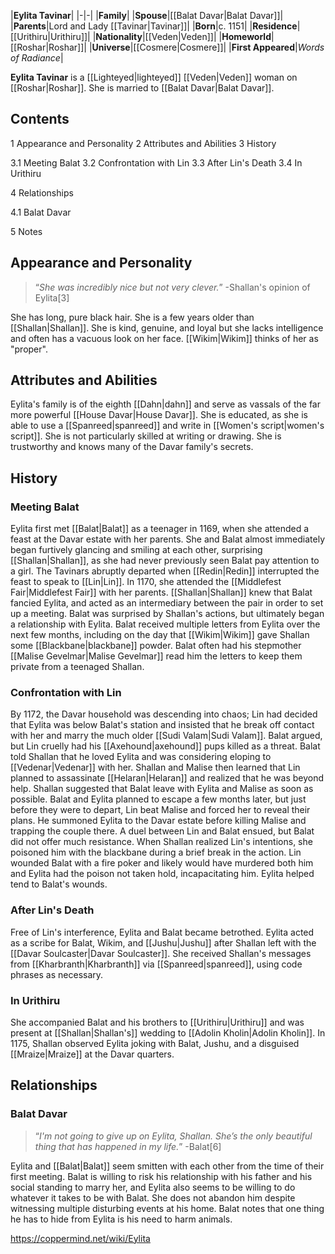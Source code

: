 |**Eylita Tavinar**|
|-|-|
|**Family**|
|**Spouse**|[[Balat Davar\|Balat Davar]]|
|**Parents**|Lord and Lady [[Tavinar\|Tavinar]]|
|**Born**|c. 1151|
|**Residence**|[[Urithiru\|Urithiru]]|
|**Nationality**|[[Veden\|Veden]]|
|**Homeworld**|[[Roshar\|Roshar]]|
|**Universe**|[[Cosmere\|Cosmere]]|
|**First Appeared**|*Words of Radiance*|

**Eylita Tavinar** is a [[Lighteyed\|lighteyed]] [[Veden\|Veden]] woman on [[Roshar\|Roshar]]. She is married to [[Balat Davar\|Balat Davar]].

## Contents

1 Appearance and Personality
2 Attributes and Abilities
3 History

3.1 Meeting Balat
3.2 Confrontation with Lin
3.3 After Lin's Death
3.4 In Urithiru


4 Relationships

4.1 Balat Davar


5 Notes


## Appearance and Personality
>“*She was incredibly nice but not very clever.*”
\-Shallan's opinion of Eylita[3]


She has long, pure black hair. She is a few years older than [[Shallan\|Shallan]].
She is kind, genuine, and loyal but she lacks intelligence and often has a vacuous look on her face. [[Wikim\|Wikim]] thinks of her as "proper".

## Attributes and Abilities
Eylita's family is of the eighth [[Dahn\|dahn]] and serve as vassals of the far more powerful [[House Davar\|House Davar]]. She is educated, as she is able to use a [[Spanreed\|spanreed]] and write in [[Women's script\|women's script]]. She is not particularly skilled at writing or drawing.
She is trustworthy and knows many of the Davar family's secrets.

## History
### Meeting Balat
Eylita first met [[Balat\|Balat]] as a teenager in 1169, when she attended a feast at the Davar estate with her parents. She and Balat almost immediately began furtively glancing and smiling at each other, surprising [[Shallan\|Shallan]], as she had never previously seen Balat pay attention to a girl. The Tavinars abruptly departed when [[Redin\|Redin]] interrupted the feast to speak to [[Lin\|Lin]].
In 1170, she attended the [[Middlefest Fair\|Middlefest Fair]] with her parents. [[Shallan\|Shallan]] knew that Balat fancied Eylita, and acted as an intermediary between the pair in order to set up a meeting. Balat was surprised by Shallan's actions, but ultimately began a relationship with Eylita. Balat received multiple letters from Eylita over the next few months, including on the day that [[Wikim\|Wikim]] gave Shallan some [[Blackbane\|blackbane]] powder. Balat often had his stepmother [[Malise Gevelmar\|Malise Gevelmar]] read him the letters to keep them private from a teenaged Shallan.

### Confrontation with Lin
By 1172, the Davar household was descending into chaos; Lin had decided that Eylita was below Balat's station and insisted that he break off contact with her and marry the much older [[Sudi Valam\|Sudi Valam]]. Balat argued, but Lin cruelly had his [[Axehound\|axehound]] pups killed as a threat. Balat told Shallan that he loved Eylita and was considering eloping to [[Vedenar\|Vedenar]] with her.
Shallan and Malise then learned that Lin planned to assassinate [[Helaran\|Helaran]] and realized that he was beyond help. Shallan suggested that Balat leave with Eylita and Malise as soon as possible. Balat and Eylita planned to escape a few months later, but just before they were to depart, Lin beat Malise and forced her to reveal their plans. He summoned Eylita to the Davar estate before killing Malise and trapping the couple there. A duel between Lin and Balat ensued, but Balat did not offer much resistance. When Shallan realized Lin's intentions, she poisoned him with the blackbane during a brief break in the action. Lin wounded Balat with a fire poker and likely would have murdered both him and Eylita had the poison not taken hold, incapacitating him. Eylita helped tend to Balat's wounds.

### After Lin's Death
Free of Lin's interference, Eylita and Balat became betrothed. Eylita acted as a scribe for Balat, Wikim, and [[Jushu\|Jushu]] after Shallan left with the [[Davar Soulcaster\|Davar Soulcaster]]. She received Shallan's messages from [[Kharbranth\|Kharbranth]] via [[Spanreed\|spanreed]], using code phrases as necessary.

### In Urithiru
She accompanied Balat and his brothers to [[Urithiru\|Urithiru]] and was present at [[Shallan\|Shallan's]] wedding to [[Adolin Kholin\|Adolin Kholin]]. In 1175, Shallan observed Eylita joking with Balat, Jushu, and a disguised [[Mraize\|Mraize]] at the Davar quarters.

## Relationships
### Balat Davar
>“*I'm not going to give up on Eylita, Shallan. She’s the only beautiful thing that has happened in my life.*”
\-Balat[6]


Eylita and [[Balat\|Balat]] seem smitten with each other from the time of their first meeting. Balat is willing to risk his relationship with his father and his social standing to marry her, and Eylita also seems to be willing to do whatever it takes to be with Balat. She does not abandon him despite witnessing multiple disturbing events at his home. Balat notes that one thing he has to hide from Eylita is his need to harm animals.



https://coppermind.net/wiki/Eylita